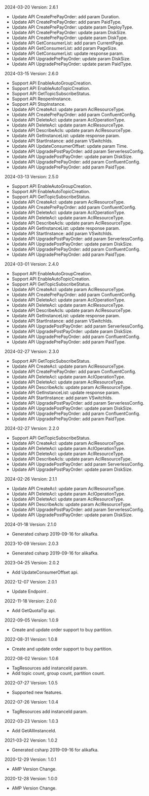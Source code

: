 2024-03-20 Version: 2.6.1
- Update API CreatePrePayOrder: add param Duration.
- Update API CreatePrePayOrder: add param PaidType.
- Update API CreatePrePayOrder: update param DeployType.
- Update API CreatePrePayOrder: update param DiskSize.
- Update API CreatePrePayOrder: update param DiskType.
- Update API GetConsumerList: add param CurrentPage.
- Update API GetConsumerList: add param PageSize.
- Update API GetConsumerList: update response param.
- Update API UpgradePrePayOrder: update param DiskSize.
- Update API UpgradePrePayOrder: update param PaidType.


2024-03-15 Version: 2.6.0
- Support API EnableAutoGroupCreation.
- Support API EnableAutoTopicCreation.
- Support API GetTopicSubscribeStatus.
- Support API ReopenInstance.
- Support API StopInstance.
- Update API CreateAcl: update param AclResourceType.
- Update API CreatePrePayOrder: add param ConfluentConfig.
- Update API DeleteAcl: update param AclOperationType.
- Update API DeleteAcl: update param AclResourceType.
- Update API DescribeAcls: update param AclResourceType.
- Update API GetInstanceList: update response param.
- Update API StartInstance: add param VSwitchIds.
- Update API UpdateConsumerOffset: update param Time.
- Update API UpgradePostPayOrder: add param ServerlessConfig.
- Update API UpgradePostPayOrder: update param DiskSize.
- Update API UpgradePrePayOrder: add param ConfluentConfig.
- Update API UpgradePrePayOrder: add param PaidType.


2024-03-13 Version: 2.5.0
- Support API EnableAutoGroupCreation.
- Support API EnableAutoTopicCreation.
- Support API GetTopicSubscribeStatus.
- Update API CreateAcl: update param AclResourceType.
- Update API CreatePrePayOrder: add param ConfluentConfig.
- Update API DeleteAcl: update param AclOperationType.
- Update API DeleteAcl: update param AclResourceType.
- Update API DescribeAcls: update param AclResourceType.
- Update API GetInstanceList: update response param.
- Update API StartInstance: add param VSwitchIds.
- Update API UpgradePostPayOrder: add param ServerlessConfig.
- Update API UpgradePostPayOrder: update param DiskSize.
- Update API UpgradePrePayOrder: add param ConfluentConfig.
- Update API UpgradePrePayOrder: add param PaidType.


2024-03-01 Version: 2.4.0
- Support API EnableAutoGroupCreation.
- Support API EnableAutoTopicCreation.
- Support API GetTopicSubscribeStatus.
- Update API CreateAcl: update param AclResourceType.
- Update API CreatePrePayOrder: add param ConfluentConfig.
- Update API DeleteAcl: update param AclOperationType.
- Update API DeleteAcl: update param AclResourceType.
- Update API DescribeAcls: update param AclResourceType.
- Update API GetInstanceList: update response param.
- Update API StartInstance: add param VSwitchIds.
- Update API UpgradePostPayOrder: add param ServerlessConfig.
- Update API UpgradePostPayOrder: update param DiskSize.
- Update API UpgradePrePayOrder: add param ConfluentConfig.
- Update API UpgradePrePayOrder: add param PaidType.


2024-02-27 Version: 2.3.0
- Support API GetTopicSubscribeStatus.
- Update API CreateAcl: update param AclResourceType.
- Update API CreatePrePayOrder: add param ConfluentConfig.
- Update API DeleteAcl: update param AclOperationType.
- Update API DeleteAcl: update param AclResourceType.
- Update API DescribeAcls: update param AclResourceType.
- Update API GetInstanceList: update response param.
- Update API StartInstance: add param VSwitchIds.
- Update API UpgradePostPayOrder: add param ServerlessConfig.
- Update API UpgradePostPayOrder: update param DiskSize.
- Update API UpgradePrePayOrder: add param ConfluentConfig.
- Update API UpgradePrePayOrder: add param PaidType.


2024-02-27 Version: 2.2.0
- Support API GetTopicSubscribeStatus.
- Update API CreateAcl: update param AclResourceType.
- Update API DeleteAcl: update param AclOperationType.
- Update API DeleteAcl: update param AclResourceType.
- Update API DescribeAcls: update param AclResourceType.
- Update API UpgradePostPayOrder: add param ServerlessConfig.
- Update API UpgradePostPayOrder: update param DiskSize.


2024-02-26 Version: 2.1.1
- Update API CreateAcl: update param AclResourceType.
- Update API DeleteAcl: update param AclOperationType.
- Update API DeleteAcl: update param AclResourceType.
- Update API DescribeAcls: update param AclResourceType.
- Update API UpgradePostPayOrder: add param ServerlessConfig.
- Update API UpgradePostPayOrder: update param DiskSize.


2024-01-18 Version: 2.1.0
- Generated csharp 2019-09-16 for alikafka.

2023-10-09 Version: 2.0.3
- Generated csharp 2019-09-16 for alikafka.

2023-04-25 Version: 2.0.2
- Add UpdateConsumerOffset api.

2022-12-07 Version: 2.0.1
- Update Endpoint .

2022-11-18 Version: 2.0.0
- Add GetQuotaTip api.

2022-09-05 Version: 1.0.9
- Create and update order support to buy partition.

2022-08-31 Version: 1.0.8
- Create and update order support to buy partition.

2022-08-02 Version: 1.0.6
- TagResources add instanceId param.
- Add topic count, group count, partition count.

2022-07-27 Version: 1.0.5
- Supported new features.

2022-07-26 Version: 1.0.4
- TagResources add instanceId param.

2022-03-23 Version: 1.0.3
- Add GetAllInstanceId.

2021-03-22 Version: 1.0.2
- Generated csharp 2019-09-16 for alikafka.

2020-12-29 Version: 1.0.1
- AMP Version Change.

2020-12-28 Version: 1.0.0
- AMP Version Change.

